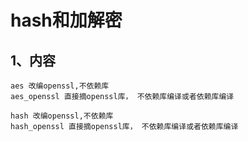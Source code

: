# hash和加解密
	

## 1、内容
	aes 改编openssl,不依赖库
	aes_openssl 直接摘openssl库， 不依赖库编译或者依赖库编译

	hash 改编openssl,不依赖库
	hash_openssl 直接摘openssl库， 不依赖库编译或者依赖库编译